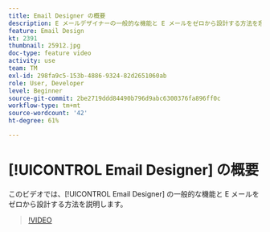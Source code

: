 ```yaml
---
title: Email Designer の概要
description: E メールデザイナーの一般的な機能と E メールをゼロから設計する方法を理解します。
feature: Email Design
kt: 2391
thumbnail: 25912.jpg
doc-type: feature video
activity: use
team: TM
exl-id: 298fa9c5-153b-4886-9324-82d2651060ab
role: User, Developer
level: Beginner
source-git-commit: 2be2719ddd84490b796d9abc6300376fa896ff0c
workflow-type: tm+mt
source-wordcount: '42'
ht-degree: 61%

---
```


# [!UICONTROL Email Designer] の概要

このビデオでは、[!UICONTROL Email Designer] の一般的な機能と E メールをゼロから設計する方法を説明します。

>[!VIDEO](https://video.tv.adobe.com/v/25912?quality=12)
